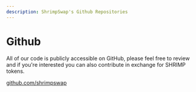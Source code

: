 ```yaml
---
description: ShrimpSwap's Github Repositories
---
```


# Github

All of our code is publicly accessible on GitHub, please feel free to review and if you're interested you can also contribute in exchange for SHRIMP tokens.

[github.com/shrimpswap](https://github.com/shrimpswap)
